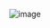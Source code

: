 ![image](https://github.com/eduardogarcot/game-2048/assets/64402545/91ec0018-7640-4c59-9de9-bfde76f4b3a3)
